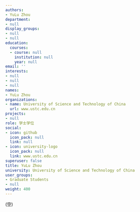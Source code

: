 ```yaml
---
authors:
- YuLu Zhou
department:
- null
display_groups:
- null
- null
education:
  courses:
  - course: null
    institution: null
    year: null
email: ''
interests:
- null
- null
- null
names:
- YuLu Zhou
organizations:
- name: University of Science and Technology of China
  url: www.ustc.edu.cn
projects:
- null
role: 学士学位
social:
- icon: github
  icon_pack: null
  link: null
- icon: university-logo
  icon_pack: null
  link: www.ustc.edu.cn
superuser: false
title: YuLu Zhou
university: University of Science and Technology of China
user_groups:
- Graduate Students
- null
weight: 400
---
```


(空)
